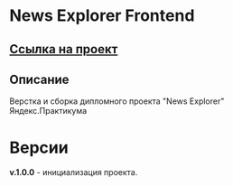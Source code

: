 # News Explorer Frontend
## [Ссылка на проект](https://4mnesiac.github.io/news-explorer-frontend/pages/main.html)


## Описание

Верстка и сборка дипломного проекта "News Explorer" Яндекс.Практикума

# Версии

**v.1.0.0** - инициализация проекта.

